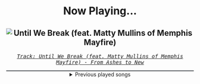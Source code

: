 <div align="center"> 
<h1>Now Playing...</h1>

![Until We Break (feat. Matty Mullins of Memphis Mayfire)](https://i.scdn.co/image/ab67616d00001e025b034df17ae56b56d7a1cbc2)
--
_<samp><a href="https://open.spotify.com/track/3uRuVa1eBgOjfsCegIq1lb">Track: Until We Break (feat. Matty Mullins of Memphis Mayfire) - From Ashes to New</a></samp>_

<div style="border: 1px #4B5054 solid"></div>
<details>
  <summary>
    Previous played songs
  </summary>
  <table>
    <thead>
      <tr>
        <th>
          Artist
        </th>
        <th>
          Song
        </th>
        <th>
          Link
        </th>
      </tr>
    </thead>
    <tbody>
      <tr><td>From Ashes to New</td><td>Until We Break (feat. Matty Mullins of Memphis Mayfire)</td><td><a href="https://open.spotify.com/track/3uRuVa1eBgOjfsCegIq1lb">https://open.spotify.com/track/3uRuVa1eBgOjfsCegIq1lb</a></td></tr><tr><td>Solence</td><td>Rain Down</td><td><a href="https://open.spotify.com/track/0WcS5eAg9byayXJFZ75eEi">https://open.spotify.com/track/0WcS5eAg9byayXJFZ75eEi</a></td></tr><tr><td>Parkway Drive</td><td>The Greatest Fear</td><td><a href="https://open.spotify.com/track/2ijbU93XOTRIqoOzPGPNiK">https://open.spotify.com/track/2ijbU93XOTRIqoOzPGPNiK</a></td></tr><tr><td>Falling In Reverse</td><td>ZOMBIFIED</td><td><a href="https://open.spotify.com/track/2ib8fuTavdc48X6MjhE4Ft">https://open.spotify.com/track/2ib8fuTavdc48X6MjhE4Ft</a></td></tr><tr><td>HammerFall</td><td>Last Man Standing</td><td><a href="https://open.spotify.com/track/18S33odAheWBHbVAefiRLM">https://open.spotify.com/track/18S33odAheWBHbVAefiRLM</a></td></tr><tr><td>Disturbed</td><td>Hey You</td><td><a href="https://open.spotify.com/track/4WUSVvoafrgVgsF9D2urJ0">https://open.spotify.com/track/4WUSVvoafrgVgsF9D2urJ0</a></td></tr><tr><td>Five Finger Death Punch</td><td>AfterLife</td><td><a href="https://open.spotify.com/track/40gGeC397vLmz4eETZDSrG">https://open.spotify.com/track/40gGeC397vLmz4eETZDSrG</a></td></tr><tr><td>Dynazty</td><td>Heartless Madness</td><td><a href="https://open.spotify.com/track/4QaxyJsbo5AR3bnEB7ko8h">https://open.spotify.com/track/4QaxyJsbo5AR3bnEB7ko8h</a></td></tr><tr><td>Drowning Pool</td><td>Bodies</td><td><a href="https://open.spotify.com/track/7CpbhqKUedOIrcvc94p60Y">https://open.spotify.com/track/7CpbhqKUedOIrcvc94p60Y</a></td></tr><tr><td>I Prevail</td><td>There’s Fear In Letting Go</td><td><a href="https://open.spotify.com/track/2OYtcqflvzQwh3cMPmTHs4">https://open.spotify.com/track/2OYtcqflvzQwh3cMPmTHs4</a></td></tr><tr><td>Bad Omens</td><td>ARTIFICIAL SUICIDE</td><td><a href="https://open.spotify.com/track/2Qv8xJzenocwXyGlMU5PaC">https://open.spotify.com/track/2Qv8xJzenocwXyGlMU5PaC</a></td></tr><tr><td>Dope</td><td>My Funeral</td><td><a href="https://open.spotify.com/track/6JEgyvjdGb4CYzcCh6fssP">https://open.spotify.com/track/6JEgyvjdGb4CYzcCh6fssP</a></td></tr><tr><td>Citizen Soldier</td><td>Golden Weather</td><td><a href="https://open.spotify.com/track/59k1CUmAjgDoYfHRBjeHa2">https://open.spotify.com/track/59k1CUmAjgDoYfHRBjeHa2</a></td></tr><tr><td>Caleb Hyles</td><td>Everything Goes On</td><td><a href="https://open.spotify.com/track/3lQ3quU5yfgdEVBEPNDoln">https://open.spotify.com/track/3lQ3quU5yfgdEVBEPNDoln</a></td></tr><tr><td>Insomnium</td><td>Lilian</td><td><a href="https://open.spotify.com/track/7FD6K4FF2FqgC7paeNwFxu">https://open.spotify.com/track/7FD6K4FF2FqgC7paeNwFxu</a></td></tr><tr><td>Flannan</td><td>New Day</td><td><a href="https://open.spotify.com/track/2yHncP1tBTuxHPawIcmLrA">https://open.spotify.com/track/2yHncP1tBTuxHPawIcmLrA</a></td></tr><tr><td>Too Close To Touch</td><td>Sympathy</td><td><a href="https://open.spotify.com/track/1s4Nc5XFspnFHEHLv92gak">https://open.spotify.com/track/1s4Nc5XFspnFHEHLv92gak</a></td></tr><tr><td>Too Close To Touch</td><td>Sympathy</td><td><a href="https://open.spotify.com/track/1s4Nc5XFspnFHEHLv92gak">https://open.spotify.com/track/1s4Nc5XFspnFHEHLv92gak</a></td></tr><tr><td>Too Close To Touch</td><td>Sympathy</td><td><a href="https://open.spotify.com/track/1s4Nc5XFspnFHEHLv92gak">https://open.spotify.com/track/1s4Nc5XFspnFHEHLv92gak</a></td></tr><tr><td>Too Close To Touch</td><td>Sympathy</td><td><a href="https://open.spotify.com/track/1s4Nc5XFspnFHEHLv92gak">https://open.spotify.com/track/1s4Nc5XFspnFHEHLv92gak</a></td></tr>
    </tbody>
  </table>
</details>

</div>
